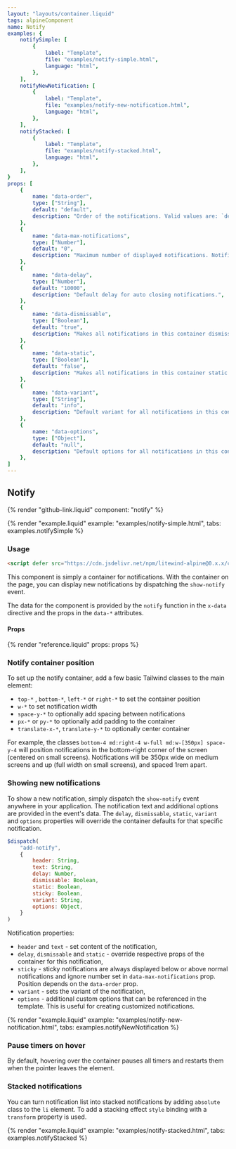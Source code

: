 ```yaml
---
layout: "layouts/container.liquid"
tags: alpineComponent
name: Notify
examples: {
    notifySimple: [
        {
            label: "Template",
            file: "examples/notify-simple.html",
            language: "html",
        },
    ],
    notifyNewNotification: [
        {
            label: "Template",
            file: "examples/notify-new-notification.html",
            language: "html",
        },
    ],
    notifyStacked: [
        {
            label: "Template",
            file: "examples/notify-stacked.html",
            language: "html",
        },
    ],
}
props: [
    {
        name: "data-order",
        type: ["String"],
        default: "default",
        description: "Order of the notifications. Valid values are: `default` or `reversed`. This prop can be useful when setting container position with the `top-*` or `bottom-*` classes.",
    },
    {
        name: "data-max-notifications",
        type: ["Number"],
        default: "0",
        description: "Maximum number of displayed notifications. Notification above this number will be buffered.",
    },
    {
        name: "data-delay",
        type: ["Number"],
        default: "10000",
        description: "Default delay for auto closing notifications.",
    },
    {
        name: "data-dismissable",
        type: ["Boolean"],
        default: "true",
        description: "Makes all notifications in this container dismissable by default. Dismissable notifications display close button and allows users to close them.",
    },
    {
        name: "data-static",
        type: ["Boolean"],
        default: "false",
        description: "Makes all notifications in this container static by default. Static notifications must be dismissed manually by the user.",
    },
    {
        name: "data-variant",
        type: ["String"],
        default: "info",
        description: "Default variant for all notifications in this container.",
    },
    {
        name: "data-options",
        type: ["Object"],
        default: "null",
        description: "Default options for all notifications in this container.",
    },
]
---
```

## Notify

{% render "github-link.liquid" component: "notify" %}

{% render "example.liquid" example: "examples/notify-simple.html", tabs: examples.notifySimple %}

### Usage

```html
<script defer src="https://cdn.jsdelivr.net/npm/litewind-alpine@0.x.x/components/notify/dist/cdn.min.js"></script>
```

This component is simply a container for notifications. With the container on the page, you can display new notifications by dispatching the `show-notify` event.

The data for the component is provided by the `notify` function in the `x-data` directive and the props in the `data-*` attributes.

#### Props

{% render "reference.liquid" props: props %}

### Notify container position

To set up the notify container, add a few basic Tailwind classes to the main element:

- `top-*` , `bottom-*`, `left-*` or `right-*` to set the container position
- `w-*` to set notification width
- `space-y-*` to optionally add spacing between notifications
- `px-*` or `py-*` to optionally add padding to the container
- `translate-x-*`, `translate-y-*` to optionally center container

For example, the classes `bottom-4 md:right-4 w-full md:w-[350px] space-y-4` will position notifications in the bottom-right corner of the screen (centered on small screens). Notifications will be 350px wide on medium screens and up (full width on small screens), and spaced 1rem apart. 

### Showing new notifications

To show a new notification, simply dispatch the `show-notify` event anywhere in your application. The notification text and additional options are provided in the event's data. The `delay`, `dismissable`, `static`, `variant` and `options` properties will override the container defaults for that specific notification.

```javascript
$dispatch(
    "add-notify",
    {
        header: String,
        text: String,
        delay: Number,
        dismissable: Boolean,
        static: Boolean,
        sticky: Boolean,
        variant: String,
        options: Object,
    }
)
```
Notification properties:

- `header` and `text` - set content of the notification,
- `delay`, `dismissable` and `static` - override respective props of the container for this notification,
- `sticky` - sticky notifications are always displayed below or above normal notifications and ignore number set in `data-max-notifications` prop. Position depends on the `data-order` prop.
- `variant` - sets the variant of the notification,
- `options` - additional custom options that can be referenced in the template. This is useful for creating customized notifications.

{% render "example.liquid" example: "examples/notify-new-notification.html", tabs: examples.notifyNewNotification %}

### Pause timers on hover

By default, hovering over the container pauses all timers and restarts them when the pointer leaves the element.

### Stacked notifications

You can turn notification list into stacked notifications by adding `absolute` class to the `li` element. To add a stacking effect `style` binding with a `transform` property is used.

{% render "example.liquid" example: "examples/notify-stacked.html", tabs: examples.notifyStacked %}
